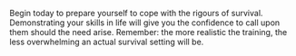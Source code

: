 
Begin today to prepare yourself to cope with the rigours of survival. Demonstrating your skills in life will give you the confidence to call upon them should the need arise. Remember: the more realistic the training, the less overwhelming an actual survival setting will be.
